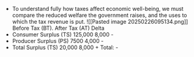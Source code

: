 - To understand fully how taxes affect economic well-being, we must compare the reduced welfare the government raises, and the uses to which the tax revenue is put.
![[Pasted image 20250226095134.png]]
							Before Tax (BT).                    After Tax (AT)               Delta
- Consumer Surplus (TS)                   125,000                                       8,000                       -
- Producer Surplus (PS)                        7500                                         4,000                       -
- Total Surplus (TS)                              20,000                                       8,000                       +
																Total:    -

